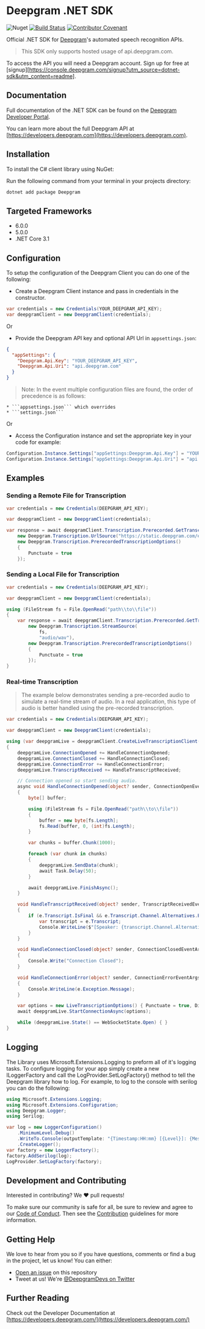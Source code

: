 # Deepgram .NET SDK

![Nuget](https://img.shields.io/nuget/v/deepgram) [![Build Status](https://github.com/deepgram-devs/deepgram-dotnet-sdk/workflows/CI/badge.svg)](https://github.com/deepgram-devs/deepgram-dotnet-sdk/actions?query=CI) [![Contributor Covenant](https://img.shields.io/badge/Contributor%20Covenant-v2.0%20adopted-ff69b4.svg)](CODE_OF_CONDUCT.md)

Official .NET SDK for [Deepgram](https://www.deepgram.com/)'s automated
speech recognition APIs.

> This SDK only supports hosted usage of api.deepgram.com.

To access the API you will need a Deepgram account. Sign up for free at
[signup][https://console.deepgram.com/signup?utm_source=dotnet-sdk&utm_content=readme].

## Documentation

Full documentation of the .NET SDK can be found on the
[Deepgram Developer Portal](https://developers.deepgram.com/sdks-tools/sdks/dotnet-sdk/).

You can learn more about the full Deepgram API at [https://developers.deepgram.com](https://developers.deepgram.com).

## Installation

To install the C# client library using NuGet:

Run the following command from your terminal in your projects directory:

```bash
dotnet add package Deepgram
```

## Targeted Frameworks

- 6.0.0
- 5.0.0
- .NET Core 3.1

## Configuration

To setup the configuration of the Deepgram Client you can do one of the following:

- Create a Deepgram Client instance and pass in credentials in the constructor.

```csharp
var credentials = new Credentials(YOUR_DEEPGRAM_API_KEY);
var deepgramClient = new DeepgramClient(credentials);
```

Or

- Provide the Deepgram API key and optional API Url in `appsettings.json`:

```json
{
  "appSettings": {
    "Deepgram.Api.Key": "YOUR_DEEPGRAM_API_KEY",
    "Deepgram.Api.Uri": "api.deepgram.com"
  }
}
```

> Note: In the event multiple configuration files are found, the order of precedence is as follows:

```
* ```appsettings.json``` which overrides
* ```settings.json```
```

Or

- Access the Configuration instance and set the appropriate key in your code for example:

```csharp
Configuration.Instance.Settings["appSettings:Deepgram.Api.Key"] = "YOUR_DEEPGRAM_API_KEY";
Configuration.Instance.Settings["appSettings:Deepgram.Api.Uri"] = "api.deepgram.com";
```

## Examples

### Sending a Remote File for Transcription

```csharp
var credentials = new Credentials(DEEPGRAM_API_KEY);

var deepgramClient = new DeepgramClient(credentials);

var response = await deepgramClient.Transcription.Prerecorded.GetTranscriptionAsync(
    new Deepgram.Transcription.UrlSource("https://static.deepgram.com/examples/Bueller-Life-moves-pretty-fast.wav"),
    new Deepgram.Transcription.PrerecordedTranscriptionOptions()
    {
        Punctuate = true
    });
```

### Sending a Local File for Transcription

```csharp
var credentials = new Credentials(DEEPGRAM_API_KEY);

var deepgramClient = new DeepgramClient(credentials);

using (FileStream fs = File.OpenRead("path\\to\\file"))
{
    var response = await deepgramClient.Transcription.Prerecorded.GetTranscriptionAsync(
        new Deepgram.Transcription.StreamSource(
            fs,
            "audio/wav"),
        new Deepgram.Transcription.PrerecordedTranscriptionOptions()
        {
            Punctuate = true
        });
}
```

### Real-time Transcription

> The example below demonstrates sending a pre-recorded audio to simulate a real-time
stream of audio. In a real application, this type of audio is better handled using the
pre-recorded transcription.

```csharp
var credentials = new Credentials(DEEPGRAM_API_KEY);

var deepgramClient = new DeepgramClient(credentials);

using (var deepgramLive = deepgramClient.CreateLiveTranscriptionClient())
{
    deepgramLive.ConnectionOpened += HandleConnectionOpened;
    deepgramLive.ConnectionClosed += HandleConnectionClosed;
    deepgramLive.ConnectionError += HandleConnectionError;
    deepgramLive.TranscriptReceived += HandleTranscriptReceived;

    // Connection opened so start sending audio.
    async void HandleConnectionOpened(object? sender, ConnectionOpenEventArgs e)
    {
        byte[] buffer;

        using (FileStream fs = File.OpenRead("path\\to\\file"))
        {
            buffer = new byte[fs.Length];
            fs.Read(buffer, 0, (int)fs.Length);
        }

        var chunks = buffer.Chunk(1000);

        foreach (var chunk in chunks)
        {
            deepgramLive.SendData(chunk);
            await Task.Delay(50);
        }

        await deepgramLive.FinishAsync();
    }

    void HandleTranscriptReceived(object? sender, TranscriptReceivedEventArgs e)
    {
        if (e.Transcript.IsFinal && e.Transcript.Channel.Alternatives.First().Transcript.Length > 0) { 
            var transcript = e.Transcript;
            Console.WriteLine($"[Speaker: {transcript.Channel.Alternatives.First().Words.First().Speaker}] {transcript.Channel.Alternatives.First().Transcript}");
        }
    }

    void HandleConnectionClosed(object? sender, ConnectionClosedEventArgs e)
    {
        Console.Write("Connection Closed");
    }

    void HandleConnectionError(object? sender, ConnectionErrorEventArgs e)
    {
        Console.WriteLine(e.Exception.Message);
    }

    var options = new LiveTranscriptionOptions() { Punctuate = true, Diarize = true, Encoding = Deepgram.Common.AudioEncoding.Linear16 };
    await deepgramLive.StartConnectionAsync(options);

    while (deepgramLive.State() == WebSocketState.Open) { }
}
```

## Logging

The Library uses Microsoft.Extensions.Logging to preform all of it's logging tasks. To configure
logging for your app simply create a new ILoggerFactory and call the LogProvider.SetLogFactory()
method to tell the Deepgram library how to log. For example, to log to the console with serilog
you can do the following:

```csharp
using Microsoft.Extensions.Logging;
using Microsoft.Extensions.Configuration;
using Deepgram.Logger;
using Serilog;

var log = new LoggerConfiguration()
    .MinimumLevel.Debug()
    .WriteTo.Console(outputTemplate: "{Timestamp:HH:mm} [{Level}]: {Message}\n")
    .CreateLogger();
var factory = new LoggerFactory();
factory.AddSerilog(log);
LogProvider.SetLogFactory(factory);
```

## Development and Contributing

Interested in contributing? We ❤️ pull requests!

To make sure our community is safe for all, be sure to review and agree to our
[Code of Conduct](./CODE_OF_CONDUCT.md). Then see the
[Contribution](./CONTRIBUTING.md) guidelines for more information.

## Getting Help

We love to hear from you so if you have questions, comments or find a bug in the
project, let us know! You can either:

- [Open an issue](https://github.com/deepgram-devs/deepgram-dotnet-sdk/issues/new) on this repository
- Tweet at us! We're [@DeepgramDevs on Twitter](https://twitter.com/DeepgramDevs)

## Further Reading

Check out the Developer Documentation at [https://developers.deepgram.com/](https://developers.deepgram.com/)


[signup]: https://console.deepgram.com?utm_source=dotnet-sdk&utm_content=readme
